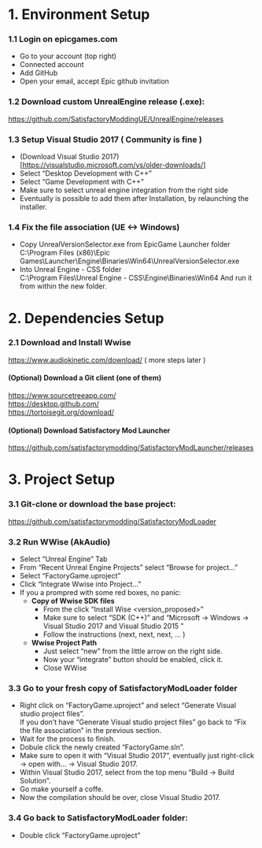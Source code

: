 # 1. Environment Setup  
  
### 1.1 Login on epicgames.com   
- Go to your account (top right)    
- Connected account   
- Add GitHub   
- Open your email, accept Epic github invitation   

### 1.2 Download custom UnrealEngine release (.exe):   
https://github.com/SatisfactoryModdingUE/UnrealEngine/releases   

### 1.3 Setup Visual Studio 2017 ( Community is fine )   
- (Download Visual Studio 2017)[https://visualstudio.microsoft.com/vs/older-downloads/]
- Select “Desktop Development with C++”  
- Select “Game Development with C++”  
- Make sure to select unreal engine integration from the right side  
- Eventually is possible to add them after Installation, by relaunching the installer.  


### 1.4 Fix the file association (UE <-> Windows)
- Copy UnrealVersionSelector.exe from EpicGame Launcher folder   
    C:\Program Files (x86)\Epic Games\Launcher\Engine\Binaries\Win64\UnrealVersionSelector.exe
- Into Unreal Engine - CSS folder   
    C:\Program Files\Unreal Engine - CSS\Engine\Binaries\Win64
And run it from within the new folder.



# 2. Dependencies Setup
### 2.1 Download and Install Wwise
https://www.audiokinetic.com/download/ ( more steps later ) 

#### (Optional) Download a Git client (one of them)
https://www.sourcetreeapp.com/  
https://desktop.github.com/  
https://tortoisegit.org/download/  

#### (Optional) Download Satisfactory Mod Launcher
https://github.com/satisfactorymodding/SatisfactoryModLauncher/releases

# 3. Project Setup
### 3.1 Git-clone or download the base project:
https://github.com/satisfactorymodding/SatisfactoryModLoader 


### 3.2 Run WWise (AkAudio)
- Select “Unreal Engine” Tab
- From “Recent Unreal Engine Projects” select “Browse for project...”
- Select “FactoryGame.uproject”
- Click “Integrate Wwise into Project…”
- If you a prompred with some red boxes, no panic:
  - **Copy of Wwise SDK files**
    - From the click “Install Wise <version_proposed>”
    - Make sure to select “SDK (C++)” and “Microsoft -> Windows -> Visual Studio 2017 and Visual Studio 2015 ”
    - Follow the instructions (next, next, next, ...  )
  - **Wwise Project Path**
    - Just select “new” from the little arrow on the right side.
    - Now your “integrate” button should be enabled, click it.
    - Close WWise

### 3.3 Go to your fresh copy of SatisfactoryModLoader folder
- Right click on “FactoryGame.uproject” and select “Generate Visual studio project files”.  
  If you don’t have “Generate Visual studio project files” go back to “Fix the file association” in the previous section.  
- Wait for the process to finish.  
- Dobule click the newly created “FactoryGame.sln”.  
- Make sure to open it with “Visual Studio 2017”, eventually just right-click -> open with… -> Visual Studio 2017.  
- Within Visual Studio 2017, select from the top menu “Build -> Build Solution”.  
- Go make yourself a coffe.  
- Now the compilation should be over, close Visual Studio 2017.  

### 3.4 Go back to SatisfactoryModLoader folder:
- Double click “FactoryGame.uproject” 
